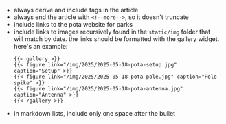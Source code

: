 - always derive and include tags in the article
- always end the article with `<!--more-->`, so it doesn't truncate
- include links to the pota website for parks
- include links to images recursively found
  in the `static/img` folder that will match by date.
  the links should be formatted with the gallery widget.
  here's an example:
  ```
  {{< gallery >}}
  {{< figure link="/img/2025/2025-05-18-pota-setup.jpg" caption="Setup" >}}
  {{< figure link="/img/2025/2025-05-18-pota-pole.jpg" caption="Pole spike" >}}
  {{< figure link="/img/2025/2025-05-18-pota-antenna.jpg" caption="Antenna" >}}
  {{< /gallery >}}
  ```
- in markdown lists, include only one space after the bullet
